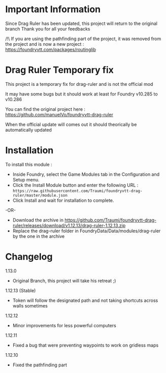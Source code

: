 # Important Information

Since Drag Ruler has been updated, this project will return to the original branch
Thank you for all your feedbacks

/!\ If you are using the pathfinding part of the project, it was removed from the project and is now a new project : https://foundryvtt.com/packages/routinglib

# Drag Ruler Temporary fix
This project is a temporary fix for drag-ruler and is not the official mod

It may have some bugs but it should work at least for Foundry v10.285 to v10.286

You can find the original project here : https://github.com/manuelVo/foundryvtt-drag-ruler

When the official update will comes out it should theorically be automatically updated

# Installation

To install this module :

- Inside Foundry, select the Game Modules tab in the Configuration and Setup menu.
- Click the Install Module button and enter the following URL : `https://raw.githubusercontent.com/Traumi/foundryvtt-drag-ruler/master/module.json`
- Click Install and wait for installation to complete.

-OR-

- Download the archive in https://github.com/Traumi/foundryvtt-drag-ruler/releases/download/v1.12.13/drag-ruler-1.12.13.zip
- Replace the drag-ruler folder in FoundryData/Data/modules/drag-ruler by the one in the archive

# Changelog

1.13.0
- Original Branch, this project will take his retreat ;)

1.12.13 (Stable)
- Token will follow the designated path and not taking shortcuts across walls sometimes

1.12.12
- Minor improvements for less powerful computers

1.12.11
- Fixed a bug that were preventing waypoints to work on gridless maps

1.12.10
- Fixed the pathfinding part

